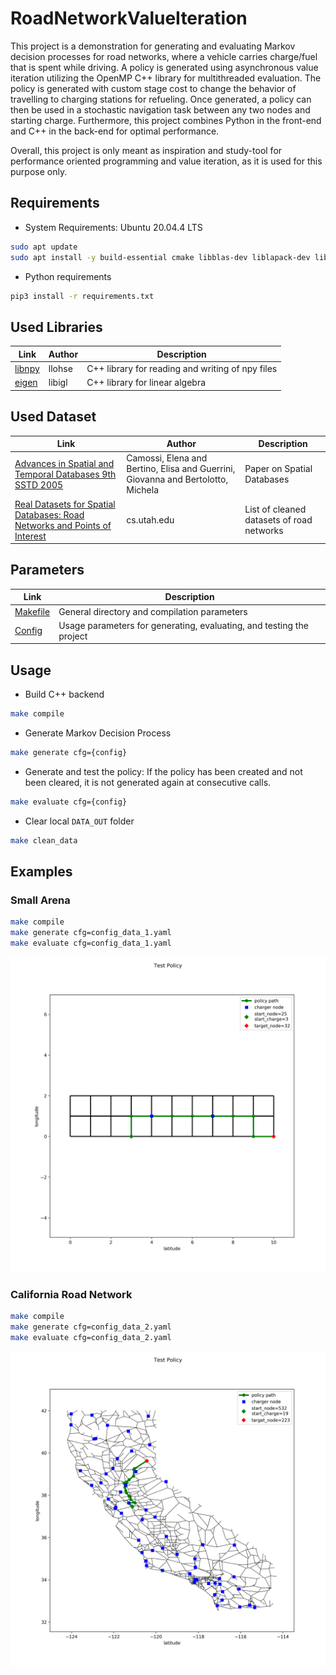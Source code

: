# RoadNetworkValueIteration

This project is a demonstration for generating and evaluating Markov decision processes for road networks, where a vehicle carries charge/fuel that is spent while driving. A policy is generated using asynchronous value iteration utilizing the OpenMP C++ library for multithreaded evaluation. The policy is generated with custom stage cost to change the behavior of travelling to charging stations for refueling. Once generated, a policy can then be used in a stochastic navigation task between any two nodes and starting charge. Furthermore, this project combines Python in the front-end and C++ in the back-end for optimal performance. 

Overall, this project is only meant as inspiration and study-tool for performance oriented programming and value iteration, as it is used for this purpose only.

## Requirements

* System Requirements: Ubuntu 20.04.4 LTS

```bash
sudo apt update
sudo apt install -y build-essential cmake libblas-dev liblapack-dev liblapacke-dev libomp-dev
```

* Python requirements

``` bash
pip3 install -r requirements.txt
```

## Used Libraries

| Link                                       | Author | Description                                      |
| ------------------------------------------ | ------ | ------------------------------------------------ |
| [libnpy](https://github.com/llohse/libnpy) | llohse | C++ library for reading and writing of npy files |
| [eigen](https://github.com/libigl/eigen)   | libigl | C++ library for linear algebra                   |

## Used Dataset

| Link                                       | Author | Description                                      |
| ------------------------------------------ | ------ | ------------------------------------------------ |
| [Advances in Spatial and Temporal Databases 9th SSTD 2005](https://link.springer.com/chapter/10.1007/11535331_16) | Camossi, Elena and Bertino, Elisa and Guerrini, Giovanna and Bertolotto, Michela | Paper on Spatial Databases |
| [Real Datasets for Spatial Databases: Road Networks and Points of Interest](https://www.cs.utah.edu/~lifeifei/SpatialDataset.htm)   | cs.utah.edu | List of cleaned datasets of road networks                   |


## Parameters

| Link                       | Description                                                          |
| -------------------------- | -------------------------------------------------------------------- |
| [Makefile](Makefile#L0-L4) | General directory and compilation parameters                         |
| [Config](config_data_2.yaml)      | Usage parameters for generating, evaluating, and testing the project |

## Usage

* Build C++ backend

``` bash
make compile
```

* Generate Markov Decision Process

``` bash
make generate cfg={config}
```

* Generate and test the policy: If the policy has been created and not been cleared, it is not generated again at consecutive calls.

``` bash
make evaluate cfg={config}
```

* Clear local `DATA_OUT` folder

``` bash
make clean_data
```

## Examples

### Small Arena

``` bash
make compile
make generate cfg=config_data_1.yaml
make evaluate cfg=config_data_1.yaml
``` 

![small_arena_policy](img/small_arena_policy.png)

### California Road Network

``` bash
make compile
make generate cfg=config_data_2.yaml
make evaluate cfg=config_data_2.yaml
``` 

![road_cal_policy](img/road_cal_policy.png)
